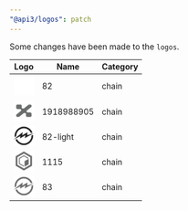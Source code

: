 ```yaml
---
"@api3/logos": patch
---
```


Some changes have been made to the `logos`.

|Logo|Name|Category|
|---|---|---|
|<img src="./raw/chains/Chain82.svg" width="36" alt="">|82|chain|
|<img src="./raw/chains/Chain1918988905.svg" width="36" alt="">|1918988905|chain|
|<img src="./raw/chains/Chain82-light.svg" width="36" alt="">|82-light|chain|
|<img src="./raw/chains/Chain1115.svg" width="36" alt="">|1115|chain|
|<img src="./raw/chains/Chain83.svg" width="36" alt="">|83|chain|
